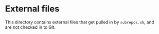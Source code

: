 # External files

This directory contains external files that get pulled in by `subrepos.sh`, and are not checked in to Git.
